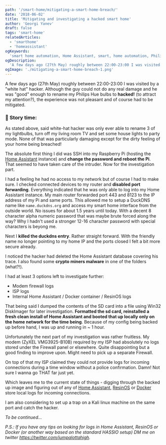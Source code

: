```yaml
---
path: '/smart-home/mitigating-a-smart-home-breach/'
date: '2018-06-02'
title: 'Mitigating and investigating a hacked smart home'
author: 'Georgi Yanev'
draft: false
tags: 'smart-home'
relatedArticles:
  - 'smarthome'
  - 'homeassistant'
ogKeywords:
  'smart home automation, Home Assistant, smart, home automation, Philips Hue, Raspberry Pi, router, hacked, hacker, hacked smart home, kali, linux, resinos, docker, hassio'
ogDescription:
  'A few days ago (27th May) roughly between 22:00-23:00 I was visited by a "white hat" hacker. Although the guy could not do any real damage and he was "good" enough to rename my Philips Hue bulbs to **hacked!**, the experience was not pleasant and of course had to be mitigated...'
ogImage: './mitigating-a-smart-home-breach-1.png'
---
```


A few days ago (27th May) roughly between 22:00-23:00 I was visited by a "white hat" hacker. Although the guy could not do any real damage and he was "good" enough to rename my Philips Hue bulbs to **hacked!** (to attract my attention?), the experience was not pleasant and of course had to be mitigated.

### 📖 Story time:

As stated above, said white-hat hacker was only ever able to rename 3 of my lightbulbs, turn off my living room TV and set some house lights to party mode. None of that was particularly damaging except for the dirty feeling of your home being breached!

The absolute first thing I did was SSH into my Raspberry Pi (hosting the [Home Assistant][1] instance) and **change the password and reboot the Pi**. That seemed to have taken care of the intruder. Now for the investigation part.

I had a feeling he had no access to my network but of course I had to make sure. I checked connected devices to my router and **disabled port forwarding**. Everything indicated that he was only able to log into my Home Assistant instance. My main router forwarded port 443 and 8123 to the IP address of my Pi and same ports. This allowed me to setup a DuckDNS name like `name.duckdns.org` and access my smart home interface from the outside world. No issues for about 1.5 years until today. With a decent 8 character alpha numeric password that was maybe brute forced along the way? Why I hadn't used a stronger 12-16 character password with special characters is beyong me.

Next I **killed the duckdns entry**. Rather straight forward. With the friendly name no longer pointing to my home IP and the ports closed I felt a bit more secure already.

I noticed the hacker had deleted the Home Assistant database covering his trace. I also found some **crypto miners malware** in one of the folders (what?!).

I had at least 3 options left to investigate further:

- Modem firewall logs
- ISP logs
- Internal Home Assistant / Docker container / ResinOS logs

That being said I dumped the contents of the SD card into a file using Win32 DiskImager for later investigation. **Formatted the sd card, reinstalled a fresh clean install of Home Assistant and booted that up locally only on the home network for the time being**. Because of my config being backed up before hand, I was up and running in ~ 1 hour.

Unfortunately the next part of my investigation was rather fruitless. My modem (ZyXEL VMG3925-B10B) required by my ISP had absolutely no logs stored under the Firewall panel or elsewhere. Quite disappointing but a good finding to improve upon. Might need to pick up a separate Firewall.

On top of that my ISP claimed they could not provide logs for incoming connections during a time window without a police confirmation. Damn! Not sure I wanna go THAT far just yet.

Which leaves me to the current state of things - digging through the backed up image and figuring out of any of [Home Assistant][1], [ResinOS][2] or [Docker][3] store local logs for incoming connections.

I am also considering to set up a trap on a Kali linux machine on the same port and catch the hacker.

_To be continued..._

_P.S.: If you have any tips on looking for logs in Home Assistant, ResinOS or Docker (or another way based on the standard HASSIO setup) DM me on twitter https://twitter.com/jumpalottahigh._

[0]: Linkslist
[1]: https://home-assistant.io
[2]: https://resinos.io/
[3]: https://www.docker.com/
